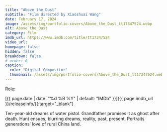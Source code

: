 ```yaml
---
title: "Above the Dust"
subtitle: "Film directed by Xiaoshuai Wang"
date: February 17, 2024
image: /assets/img/portfolio-covers/Above_the_Dust_tt17347524.webp
alt: Above_the_Dust
category: Film
imdb_url: https://www.imdb.com/title/tt17347524
video_url: 
homepage: false
hidden: false
breakdown: false
# order: 0
caption:
  role: "Digital Compositor"
  thumbnail: /assets/img/portfolio-covers/Above_the_Dust_tt17347524.webp
---
```

Role: <span style="color:white">{{ page.caption.role | default: "N/A" }}</span>

[{{ page.date | date: "%d %B %Y" | default: "IMDb" }}]({{ page.imdb_url }}/releaseinfo/){:target="_blank"}

Ten-year-old dreams of water pistol. Grandfather promises it as ghost after death. Hunt ensues, blurring dreams, reality, past, present. Portraits generations' love of rural China land.
